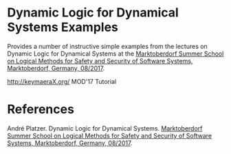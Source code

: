 ﻿Dynamic Logic for Dynamical Systems Examples
============================================

Provides a number of instructive simple examples from the lectures on Dynamic Logic for Dynamical Systems at the
[Marktoberdorf Summer School on Logical Methods for Safety and Security of Software Systems, Marktoberdorf, Germany, 08/2017](https://asimod.in.tum.de/2017/).

  http://keymaeraX.org/
  MOD'17 Tutorial

# References

André Platzer.
Dynamic Logic for Dynamical Systems. 
[Marktoberdorf Summer School on Logical Methods for Safety and Security of Software Systems, Marktoberdorf, Germany, 08/2017](https://asimod.in.tum.de/2017/).
